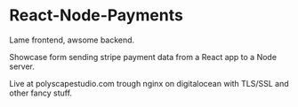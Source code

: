 # React-Node-Payments
Lame frontend, awsome backend.

Showcase form sending stripe payment data from a React app to a Node server.

Live at polyscapestudio.com trough nginx on digitalocean with TLS/SSL and other fancy stuff.
